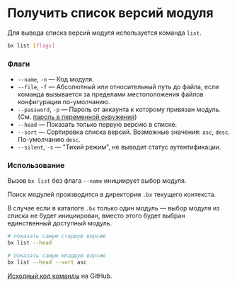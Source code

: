# Получить список версий модуля

Для вывода списка версий модуля используется команда `list`.

```bash
bx list [flags]
```

### Флаги

- `--name`, `-n` &mdash; Код модуля.
- `--file`, `-f` &mdash; Абсолютный или относительный путь до файла, если команда вызывается за пределами местоположения файлов конфигурации по-умолчанию.
- `--password`, `-p` &mdash; Пароль от аккаунта к которому привязан модуль. (См. [пароль в переменной окружения](configuration/password.md))
- `--head` &mdash; Показать только первую версию в списке.
- `--sort` &mdash; Сортировка списка версий. Возможные значения: `asc`, `desc`. По-умолчанию `desc`.
- `--silent`, `-s` &mdash; "Тихий режим", не выводит статус аутентификации.

### Использование

Вызов `bx list` без флага `--name` инициирует выбор модуля.

Поиск модулей производится в директории `.bx` текущего контекста.

В случае если в каталоге `.bx` только один модуль &mdash; выбор модуля из списка не будет инициирован,
вместо этого будет выбран единственный доступный модуль.

```bash
# показать самую старшую версию
bx list --head
```

```bash
# показать самую младшую версию
bx list --head --sort asc
```

[Исходный код команды](https://github.com/pixel365/bx/blob/main/cmd/list/list.go) на GitHub.
